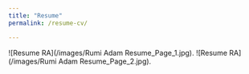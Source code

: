 ```yaml
---
title: "Resume"
permalink: /resume-cv/

---
```


![Resume RA](/images/Rumi Adam Resume_Page_1.jpg).
![Resume RA](/images/Rumi Adam Resume_Page_2.jpg).


